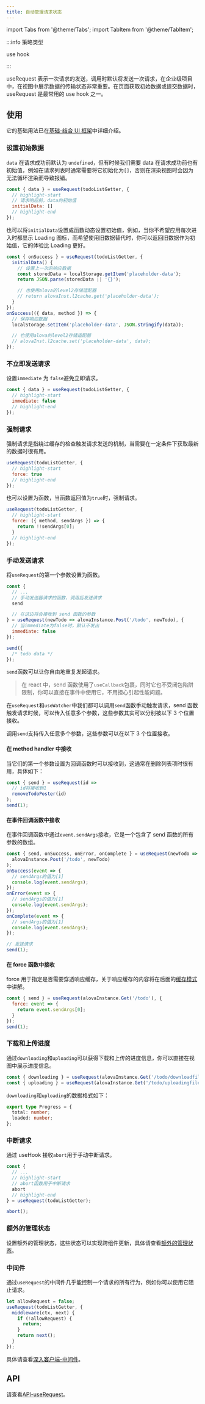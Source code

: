 ```yaml
---
title: 自动管理请求状态
---
```


import Tabs from '@theme/Tabs';
import TabItem from '@theme/TabItem';

:::info 策略类型

use hook

:::

useRequest 表示一次请求的发送，调用时默认将发送一次请求，在企业级项目中，在视图中展示数据的传输状态非常重要。在页面获取初始数据或提交数据时，useRequest 是最常用的 use hook 之一。

## 使用

它的基础用法已在[基础-结合 UI 框架](/next/tutorial/getting-started/basic/combine-framework)中详细介绍。

### 设置初始数据

`data` 在请求成功前默认为 `undefined`，但有时候我们需要 data 在请求成功前也有初始值，例如在请求列表时通常需要将它初始化为`[]`，否则在渲染视图时会因为无法循环渲染而导致报错。

```javascript
const { data } = useRequest(todoListGetter, {
  // highlight-start
  // 请求响应前，data的初始值
  initialData: []
  // highlight-end
});
```

也可以将`initialData`设置成函数动态设置初始值，例如，当你不希望应用每次进入时都显示 Loading 图标，而希望使用旧数据替代时，你可以返回旧数据作为初始值，它的体验比 Loading 更好。

```js
const { onSuccess } = useRequest(todoListGetter, {
  initialData() {
    // 设置上一次的响应数据
    const storedData = localStorage.getItem('placeholder-data');
    return JSON.parse(storedData || '{}');

    // 也使用alova的level2存储适配器
    // return alovaInst.l2cache.get('placeholder-data');
  }
});
onSuccess(({ data, method }) => {
  // 保存响应数据
  localStorage.setItem('placeholder-data', JSON.stringify(data));

  // 也使用alova的level2存储适配器
  // alovaInst.l2cache.set('placeholder-data', data);
});
```

### 不立即发送请求

设置`immediate` 为 `false`避免立即请求。

```javascript
const { data } = useRequest(todoListGetter, {
  // highlight-start
  immediate: false
  // highlight-end
});
```

### 强制请求

强制请求是指绕过缓存的检查触发请求发送的机制，当需要在一定条件下获取最新的数据时很有用。

```javascript
useRequest(todoListGetter, {
  // highlight-start
  force: true
  // highlight-end
});
```

也可以设置为函数，当函数返回值为`true`时，强制请求。

```javascript
useRequest(todoListGetter, {
  // highlight-start
  force: ({ method, sendArgs }) => {
    return !!sendArgs[0];
  }
  // highlight-end
});
```

### 手动发送请求

将`useRequest`的第一个参数设置为函数。

```javascript
const {
  // ...
  // 手动发送器请求的函数，调用后发送请求
  send

  // 在这边将会接收到 send 函数的参数
} = useRequest(newTodo => alovaInstance.Post('/todo', newTodo), {
  // 当immediate为false时，默认不发出
  immediate: false
});

send({
  /* todo data */
});
```

`send`函数可以让你自由地重复发起请求。

> 在 react 中，send 函数使用了`useCallback`包裹，同时它也不受闭包陷阱限制，你可以直接在事件中使用它，不用担心引起性能问题。

在`useRequest`和`useWatcher`中我们都可以调用`send`函数手动触发请求，send 函数触发请求时候，可以传入任意多个参数，这些参数其实可以分别被以下 3 个位置接收。

调用`send`支持传入任意多个参数，这些参数可以在以下 3 个位置接收。

#### 在 method handler 中接收

当它们的第一个参数设置为回调函数时可以接收到，这通常在删除列表项时很有用，具体如下：

```javascript
const { send } = useRequest(id =>
  // id将接收到1
  removeTodoPoster(id)
);
send(1);
```

#### 在事件回调函数中接收

在事件回调函数中通过`event.sendArgs`接收，它是一个包含了 send 函数的所有参数的数组。

```javascript
const { send, onSuccess, onError, onComplete } = useRequest(newTodo =>
  alovaInstance.Post('/todo', newTodo)
);
onSuccess(event => {
  // sendArgs的值为[1]
  console.log(event.sendArgs);
});
onError(event => {
  // sendArgs的值为[1]
  console.log(event.sendArgs);
});
onComplete(event => {
  // sendArgs的值为[1]
  console.log(event.sendArgs);
});

// 发送请求
send(1);
```

#### 在 force 函数中接收

force 用于指定是否需要穿透响应缓存，关于响应缓存的内容将在后面的[缓存模式](/next/tutorial/cache/mode)中讲解。

```javascript
const { send } = useRequest(alovaInstance.Get('/todo'), {
  force: event => {
    return event.sendArgs[0];
  }
});
send(1);
```

### 下载和上传进度

通过`downloading`和`uploading`可以获得下载和上传的进度信息，你可以直接在视图中展示进度信息。

```javascript
const { downloading } = useRequest(alovaInstance.Get('/todo/downloadfile'));
const { uploading } = useRequest(alovaInstance.Get('/todo/uploadingfile'));
```

`downloading`和`uploading`的数据格式如下：

```ts
export type Progress = {
  total: number;
  loaded: number;
};
```

### 中断请求

通过 useHook 接收`abort`用于手动中断请求。

```javascript
const {
  // ...
  // highlight-start
  // abort函数用于中断请求
  abort
  // highlight-end
} = useRequest(todoListGetter);

abort();
```

### 额外的管理状态

设置额外的管理状态，这些状态可以实现跨组件更新，具体请查看[额外的管理状态](/next/tutorial/client/in-depth/manage-extra-states)。

### 中间件

通过`useRequest`的中间件几乎能控制一个请求的所有行为，例如你可以使用它阻止请求。

```js
let allowRequest = false;
useRequest(todoListGetter, {
  middleware(ctx, next) {
    if (!allowRequest) {
      return;
    }
    return next();
  }
});
```

具体请查看[深入客户端-中间件](/next/tutorial/client/in-depth/middleware)。

## API

请查看[API-useRequest](/next/api/core-hooks#userequest)。

